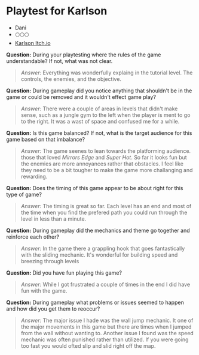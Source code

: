 # Playtest for Karlson

* Dani
* 🌕🌕🌕
* [Karlson Itch.io](https://danidev.itch.io/karlson)

**Question:** During your playtesting where the rules of the game understandable? If not, what was not clear.
> _Answer:_ Everything was wonderfully explaing in the tutorial level. The controls, the enemies, and the objective.

**Question:** During gameplay did you notice anything that shouldn't be in the game or could be removed and it wouldn't effect game play?
> _Answer:_ There were a couple of areas in levels that didn't make sense, such as a jungle gym to the left when the player is ment to go to the right. It was a wast of space and confused me for a while.

**Question:** Is this game balanced? If not, what is the target audience for this game based on that imbalance?
> _Answer:_ The game seenes to lean towards the platforming audience. those that loved *Mirrors Edge* and *Super Hot*. So far it looks fun but the enemies are more annoyances rather that obstacles. I feel like they need to be a bit tougher to make the game more challanging and rewarding.

**Question:** Does the timing of this game appear to be about right for this type of game?
> _Answer:_ The timing is great so far. Each level has an end and most of the time when you find the prefered path you could run through the level in less than a minute.

**Question:** During gameplay did the mechanics and theme go together and reinforce each other?
> _Answer:_ In the game there a grappling hook that goes fantastically with the sliding mechanic. It's wonderful for building speed and breezing through levels

**Question:** Did you have fun playing this game?
> _Answer:_ While I got frustrated a couple of times in the end I did have fun with the game.

**Question:** During gameplay what problems or issues seemed to happen and how did you get them to reoccur?
> _Answer:_ The major issue I hade was the wall jump mechanic. It one of the major movements in this game but there are times when I jumped from the wall without wanting to. Another issue I found was the speed mechanic was often punished rather than utilized. If you were going too fast you would ofted slip and slid right off the map.
